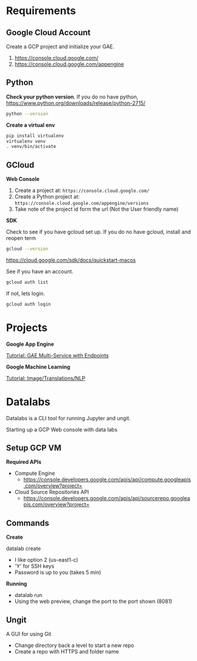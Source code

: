 
# Requirements

## Google Cloud Account
Create a GCP project and initialize your GAE.

1. https://console.cloud.google.com/
1. https://console.cloud.google.com/appengine

## Python
**Check your python version**. If you do no have python, https://www.python.org/downloads/release/python-2715/
```bash
python --version
```

**Create a virtual env**
```bash
pip install virtualenv
virtualenv venv
. venv/bin/activate
```

## GCloud
**Web Console**
1. Create a project at: `https://console.cloud.google.com/`
2. Create a Python project at: `https://console.cloud.google.com/appengine/versions`
3. Take note of the project id form the url (Not the User friendly name)

**SDK**

Check to see if you have gcloud set up. If you do no have gcloud, install and reopen term
```bash
gcloud --version
```

https://cloud.google.com/sdk/docs/quickstart-macos


See if you have an account.
```bash
gcloud auth list
```

If not, lets login.

```bash
gcloud auth login
```

# Projects
**Google App Engine**

[Tutorial: GAE Multi-Service with Endpoints](gae/Readme.md)

**Google Machine Learning**

[Tutorial: Image/Translations/NLP](ml/Readme.md)


# Datalabs
Datalabs is a CLI tool for running Jupyter and ungit.

Starting up a GCP Web console with data labs

## Setup GCP VM

**Required APIs**
* Compute Engine
  * https://console.developers.google.com/apis/api/compute.googleapis.com/overview?project=
* Cloud Source Repositories API
  * https://console.developers.google.com/apis/api/sourcerepo.googleapis.com/overview?project=


## Commands
**Create**

datalab create <my-name>
* I like option 2 (us-east1-c)
* 'Y' for SSH keys
* Password is up to you (takes 5 min)

**Running**
* datalab run <my-name>
* Using the web preview, change the port to the port shown (8081)

## Ungit
A GUI for using Git

* Change directory back a level to start a new repo
* Create a repo with HTTPS and folder name
